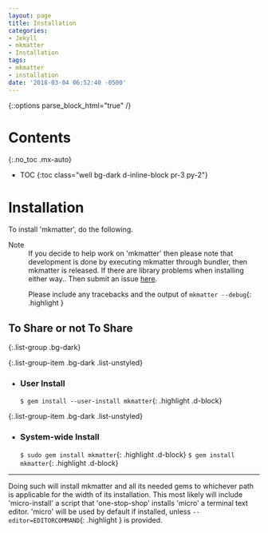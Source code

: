 ```yaml
---
layout: page
title: Installation
categories:
- Jekyll
- mkmatter
- Installation
tags:
- mkmatter
- installation
date: '2018-03-04 06:52:40 -0500'
---
```

{::options parse_block_html="true" /}
<div class="float-right card bg-dark ml-4 mr-2">

# Contents
{:.no_toc .mx-auto}

* TOC
{:toc class="well bg-dark d-inline-block pr-3 py-2"}
</div>

<div>

# Installation
To install 'mkmatter', do the following.

<dl>
  <dt>Note</dt>
  <dd>
  If you decide to help work on 'mkmatter' then please note that
  development is done by executing mkmatter through bundler, then
  mkmatter is released. If there are library problems when installing
  either way.. Then submit an issue <a href="https://github.com/IotaSpencer/mkmatter/issues">here</a>.

  Please include any tracebacks and the output of `mkmatter --debug`{: .highlight }
  </dd>
</dl>

## To Share or not To Share

{:.list-group .bg-dark}
<div class="d-flex">

{:.list-group-item .bg-dark .list-unstyled}
* ### User Install

  `$ gem install --user-install mkmatter`{: .highlight .d-block}

{:.list-group-item .bg-dark .list-unstyled}
* ### System-wide Install

  `$ sudo gem install mkmatter`{: .highlight .d-block}
  `$ gem install mkmatter`{: .highlight .d-block}
</div>

------

Doing such will install mkmatter and all its needed gems to whichever path is applicable for the width of its installation.
This most likely will include 'micro-install' a script that 'one-stop-shop' installs 'micro' a terminal text editor. 'micro' will be used by default if installed, unless `--editor=EDITORCOMMAND`{: .highlight } is provided.
</div>